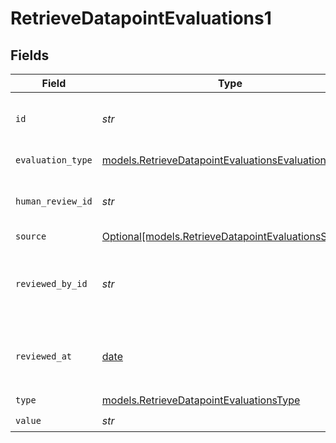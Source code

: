 # RetrieveDatapointEvaluations1


## Fields

| Field                                                                                                        | Type                                                                                                         | Required                                                                                                     | Description                                                                                                  |
| ------------------------------------------------------------------------------------------------------------ | ------------------------------------------------------------------------------------------------------------ | ------------------------------------------------------------------------------------------------------------ | ------------------------------------------------------------------------------------------------------------ |
| `id`                                                                                                         | *str*                                                                                                        | :heavy_check_mark:                                                                                           | The unique identifier of the human evaluation                                                                |
| `evaluation_type`                                                                                            | [models.RetrieveDatapointEvaluationsEvaluationType](../models/retrievedatapointevaluationsevaluationtype.md) | :heavy_check_mark:                                                                                           | The type of evaluation                                                                                       |
| `human_review_id`                                                                                            | *str*                                                                                                        | :heavy_check_mark:                                                                                           | The unique identifier of the human review                                                                    |
| `source`                                                                                                     | [Optional[models.RetrieveDatapointEvaluationsSource]](../models/retrievedatapointevaluationssource.md)       | :heavy_minus_sign:                                                                                           | N/A                                                                                                          |
| `reviewed_by_id`                                                                                             | *str*                                                                                                        | :heavy_check_mark:                                                                                           | The unique identifier of the user who reviewed the item                                                      |
| `reviewed_at`                                                                                                | [date](https://docs.python.org/3/library/datetime.html#date-objects)                                         | :heavy_minus_sign:                                                                                           | The date and time the item was reviewed                                                                      |
| `type`                                                                                                       | [models.RetrieveDatapointEvaluationsType](../models/retrievedatapointevaluationstype.md)                     | :heavy_check_mark:                                                                                           | N/A                                                                                                          |
| `value`                                                                                                      | *str*                                                                                                        | :heavy_check_mark:                                                                                           | N/A                                                                                                          |